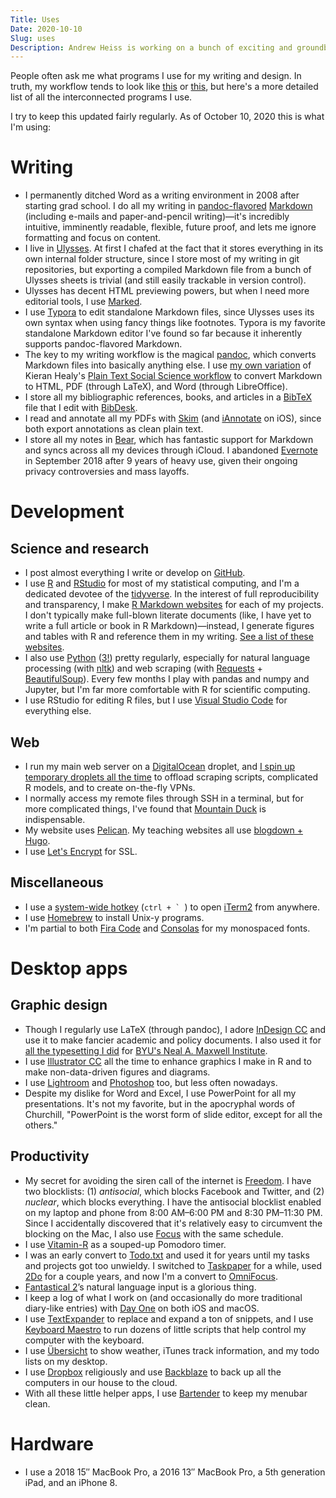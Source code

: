 ```yaml
---
Title: Uses
Date: 2020-10-10
Slug: uses
Description: Andrew Heiss is working on a bunch of exciting and groundbreaking projects
---
```


People often ask me what programs I use for my writing and design. In truth, my workflow tends to look like [this](https://xkcd.com/1579/) or [this](https://xkcd.com/1172/), but here's a more detailed list of all the interconnected programs I use.

I try to keep this updated fairly regularly. As of October 10, 2020 this is what I'm using:

# Writing

- I permanently ditched Word as a writing environment in 2008 after starting grad school. I do all my writing in [pandoc-flavored](http://pandoc.org/) [Markdown](https://daringfireball.net/projects/markdown/) (including e-mails and paper-and-pencil writing)—it's incredibly intuitive, imminently readable, flexible, future proof, and lets me ignore formatting and focus on content.
- I live in [Ulysses](http://ulyssesapp.com/). At first I chafed at the fact that it stores everything in its own internal folder structure, since I store most of my writing in git repositories, but exporting a compiled Markdown file from a bunch of Ulysses sheets is trivial (and still easily trackable in version control).
- Ulysses has decent HTML previewing powers, but when I need more editorial tools, I use [Marked](http://marked2app.com/).
- I use [Typora](https://typora.io/) to edit standalone Markdown files, since Ulysses uses its own syntax when using fancy things like footnotes. Typora is my favorite standalone Markdown editor I've found so far because it inherently supports pandoc-flavored Markdown.
- The key to my writing workflow is the magical [pandoc](http://pandoc.org/), which converts Markdown files into basically anything else. I use [my own variation](https://github.com/andrewheiss/Global-Pandoc-files) of Kieran Healy's [Plain Text Social Science workflow](http://plain-text.co/) to convert Markdown to HTML, PDF (through LaTeX), and Word (through LibreOffice).
- I store all my bibliographic references, books, and articles in a [BibTeX](http://www.bibtex.org/) file that I edit with [BibDesk](http://bibdesk.sourceforge.net/).
- I read and annotate all my PDFs with [Skim](http://skim-app.sourceforge.net/) (and [iAnnotate](http://www.iannotate.com/) on iOS), since both export annotations as clean plain text.
- I store all my notes in [Bear](https://bear.app/), which has fantastic support for Markdown and syncs across all my devices through iCloud. I abandoned [Evernote](https://www.evernote.com/) in September 2018 after 9 years of heavy use, given their ongoing privacy controversies and mass layoffs.


# Development

## Science and research

- I post almost everything I write or develop on [GitHub](https://github.com/andrewheiss).
- I use [R](https://www.r-project.org/) and [RStudio](https://www.rstudio.com/) for most of my statistical computing, and I'm a dedicated devotee of the [tidyverse](http://tidyverse.org/). In the interest of full reproducibility and transparency, I make [R Markdown websites](https://rmarkdown.rstudio.com/rmarkdown_websites.html) for each of my projects. I don't typically make full-blown literate documents (like, I have yet to write a full article or book in R Markdown)—instead, I generate figures and tables with R and reference them in my writing. [See a list of these websites](https://stats.andrewheiss.com/).
- I also use [Python](https://www.python.org/) ([3!](http://www.onthelambda.com/2014/05/13/damn-the-torpedoes-full-speed-ahead-making-the-switch-to-python-3/)) pretty regularly, especially for natural language processing (with [nltk](http://www.nltk.org/)) and web scraping (with [Requests](https://requests.readthedocs.io/en/master/) + [BeautifulSoup](https://www.crummy.com/software/BeautifulSoup/bs4/doc/)). Every few months I play with pandas and numpy and Jupyter, but I'm far more comfortable with R for scientific computing.
- I use RStudio for editing R files, but I use [Visual Studio Code](https://code.visualstudio.com/) for everything else.

## Web

- I run my main web server on a [DigitalOcean](https://www.digitalocean.com/) droplet, and [I spin up temporary droplets all the time](https://github.com/andrewheiss/cloud-config-files) to offload scraping scripts, complicated R models, and to create on-the-fly VPNs.
- I normally access my remote files through SSH in a terminal, but for more complicated things, I've found that [Mountain Duck](https://mountainduck.io/) is indispensable.
- My website uses [Pelican](http://blog.getpelican.com/). My teaching websites all use [blogdown + Hugo](https://bookdown.org/yihui/blogdown/).
- I use [Let's Encrypt](https://letsencrypt.org/) for SSL.

## Miscellaneous

- I use a [system-wide hotkey](https://www.iterm2.com/features.html#hotkey-window) (``ctrl + ` ``) to open [iTerm2](https://www.iterm2.com/) from anywhere.
- I use [Homebrew](http://brew.sh/) to install Unix-y programs.
- I'm partial to both [Fira Code](https://github.com/tonsky/FiraCode) and [Consolas](https://en.wikipedia.org/wiki/Consolas) for my monospaced fonts.


# Desktop apps

## Graphic design

- Though I regularly use LaTeX (through pandoc), I adore [InDesign CC](https://www.adobe.com/products/indesign.html) and use it to make fancier academic and policy documents. I also used it for [all the typesetting I did](https://github.com/andrewheiss/maxwell-institute-typesetting/blob/master/books-i-made.md) for [BYU's Neal A. Maxwell Institute](http://mi.byu.edu/).
- I use [Illustrator CC](https://www.adobe.com/products/illustrator.html) all the time to enhance graphics I make in R and to make non-data-driven figures and diagrams.
- I use [Lightroom](https://www.adobe.com/products/photoshop-lightroom.html) and [Photoshop](https://www.adobe.com/products/photoshop.html) too, but less often nowadays.
- Despite my dislike for Word and Excel, I use PowerPoint for all my presentations. It's not my favorite, but in the apocryphal words of Churchill, "PowerPoint is the worst form of slide editor, except for all the others."

## Productivity

- My secret for avoiding the siren call of the internet is [Freedom](https://freedom.to/). I have two blocklists: (1) *antisocial*, which blocks Facebook and Twitter, and (2) *nuclear*, which blocks everything. I have the antisocial blocklist enabled on my laptop and phone from 8:00 AM–6:00 PM and 8:30 PM–11:30 PM. Since I accidentally discovered that it's relatively easy to circumvent the blocking on the Mac, I also use [Focus](https://heyfocus.com/) with the same schedule.
- I use [Vitamin-R](http://www.publicspace.net/Vitamin-R/) as a souped-up Pomodoro timer.
- I was an early convert to [Todo.txt](http://todotxt.com/) and used it for years until my tasks and projects got too unwieldy. I switched to [Taskpaper](https://www.taskpaper.com/) for a while, used [2Do](http://www.2doapp.com/) for a couple years, and now I'm a convert to [OmniFocus](https://www.omnigroup.com/omnifocus).
- [Fantastical 2](https://flexibits.com/fantastical)’s natural language input is a glorious thing.
- I keep a log of what I work on (and occasionally do more traditional diary-like entries) with [Day One](http://dayoneapp.com/) on both iOS and macOS.
- I use [TextExpander](https://smilesoftware.com/textexpander) to replace and expand a ton of snippets, and I use [Keyboard Maestro](https://www.keyboardmaestro.com/main/) to run dozens of little scripts that help control my computer with the keyboard.
- I use [Übersicht](http://tracesof.net/uebersicht/) to show weather, iTunes track information, and my todo lists on my desktop.
- I use [Dropbox](https://www.dropbox.com) religiously and use [Backblaze](https://www.backblaze.com/) to back up all the computers in our house to the cloud.
- With all these little helper apps, I use [Bartender](https://www.macbartender.com/) to keep my menubar clean.


# Hardware

- I use a 2018 15″ MacBook Pro, a 2016 13″ MacBook Pro, a 5th generation iPad, and an iPhone 8.
